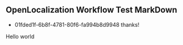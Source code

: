 ## OpenLocalization Workflow Test MarkDown
* 01fded1f-6b8f-4781-80f6-fa994b8d9948 
thanks!

Hello world